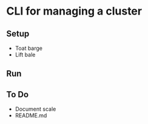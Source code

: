 # CLI for managing a cluster

## Setup
- Toat barge
- Lift bale

## Run

## To Do
- Document scale
- README.md
